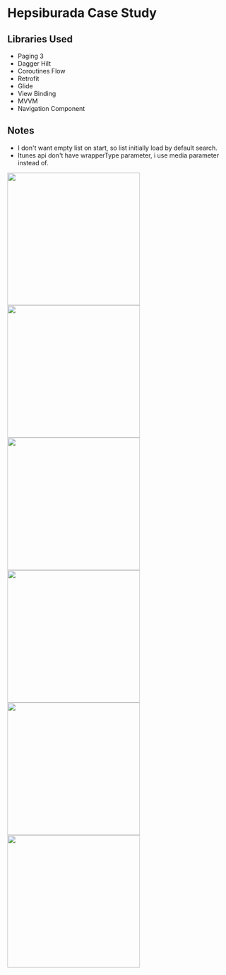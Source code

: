 # Hepsiburada Case Study

## Libraries Used

- Paging 3
- Dagger Hilt
- Coroutines Flow
- Retrofit
- Glide
- View Binding
- MVVM
- Navigation Component

## Notes

- I don't want empty list on start, so list initially load by default search.
- Itunes api don't have wrapperType parameter, i use  media parameter instead of.


<p float="left">
<img src="https://user-images.githubusercontent.com/20759424/139594201-30a0c310-f586-4086-bde5-247d00f02574.png" width="300">
<img src="https://user-images.githubusercontent.com/20759424/139594641-9cf079c5-1e03-4585-8b2f-cc3bdb16b3ea.png" width="300">
<img src="https://user-images.githubusercontent.com/20759424/139594611-52491016-9ff9-49e0-900e-1684d7a09a2c.png" width="300">
<img src="https://user-images.githubusercontent.com/20759424/139594206-e028ceba-9419-4d52-a4e2-4ad32fa03598.png" width="300">
<img src="https://user-images.githubusercontent.com/20759424/139594203-b4ec5e69-2774-4de9-9e09-b56159f46f0e.png" width="300">
<img src="https://user-images.githubusercontent.com/20759424/139594659-773e018e-d00d-4f59-9f1b-23b344d54ae4.png" width="300">
</p>

